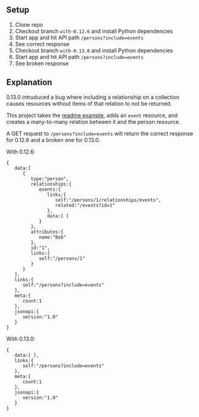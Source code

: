 ## Setup

1. Clone repo
2. Checkout branch `with-0.12.6` and install Python dependencies
4. Start app and hit API path `/persons?include=events`
5. See correct response
6. Checkout branch `with-0.13.0` and install Python dependencies
7. Start app and hit API path `/persons?include=events`
8. See broken response

## Explanation

0.13.0 intruduced a bug where including a relationship on a collection causes resources without items of that relation to not be returned.

This project takes the [readme example](https://github.com/miLibris/flask-rest-jsonapi#a-minimal-api), adds an `event`
resource, and creates a many-to-many relation between it and the person resource.

A GET request to `/persons?include=events` will return the correct response for 0.12.6 and a broken one for 0.13.0.

With 0.12.6:

```
{
   data:[
      {
         type:"person",
         relationships:{
            events:{
               links:{
                  self:"/persons/1/relationships/events",
                  related:"/events?id=1"
               },
               data:[ ]
            }
         },
         attributes:{
            name:"Bob"
         },
         id:"1",
         links:{
            self:"/persons/1"
         }
      }
   ],
   links:{
      self:"/persons?include=events"
   },
   meta:{
      count:1
   },
   jsonapi:{
      version:"1.0"
   }
}
```

With 0.13.0:
```
{
   data:[ ],
   links:{
      self:"/persons?include=events"
   },
   meta:{
      count:1
   },
   jsonapi:{
      version:"1.0"
   }
}
```
